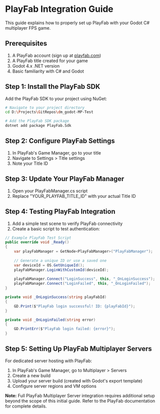# PlayFab Integration Guide

This guide explains how to properly set up PlayFab with your Godot C# multiplayer FPS game.

## Prerequisites

1. A PlayFab account (sign up at [playfab.com](https://playfab.com))
2. A PlayFab title created for your game
3. Godot 4.x .NET version
4. Basic familiarity with C# and Godot

## Step 1: Install the PlayFab SDK

Add the PlayFab SDK to your project using NuGet:

```bash
# Navigate to your project directory
cd D:\Projects\GitRepos\dm_godot-MP-Test

# Add the PlayFab SDK package
dotnet add package PlayFab.Sdk
```

## Step 2: Configure PlayFab Settings

1. In PlayFab's Game Manager, go to your title
2. Navigate to Settings > Title settings
3. Note your Title ID

## Step 3: Update Your PlayFab Manager

1. Open your PlayFabManager.cs script
2. Replace "YOUR_PLAYFAB_TITLE_ID" with your actual Title ID

## Step 4: Testing PlayFab Integration

1. Add a simple test scene to verify PlayFab connectivity
2. Create a basic script to test authentication:

```csharp
// Example PlayFab Test Script
public override void _Ready()
{
    var playFabManager = GetNode<PlayFabManager>("PlayFabManager");
    
    // Generate a unique ID or use a saved one
    var deviceId = OS.GetUniqueId();
    playFabManager.LoginWithCustomId(deviceId);
    
    playFabManager.Connect("LoginSuccess", this, "_OnLoginSuccess");
    playFabManager.Connect("LoginFailed", this, "_OnLoginFailed");
}

private void _OnLoginSuccess(string playFabId)
{
    GD.Print($"PlayFab login successful! ID: {playFabId}");
}

private void _OnLoginFailed(string error)
{
    GD.PrintErr($"PlayFab login failed: {error}");
}
```

## Step 5: Setting Up PlayFab Multiplayer Servers

For dedicated server hosting with PlayFab:

1. In PlayFab's Game Manager, go to Multiplayer > Servers
2. Create a new build
3. Upload your server build (created with Godot's export template)
4. Configure server regions and VM options

**Note:** Full PlayFab Multiplayer Server integration requires additional setup beyond the scope of this initial guide. Refer to the PlayFab documentation for complete details.
